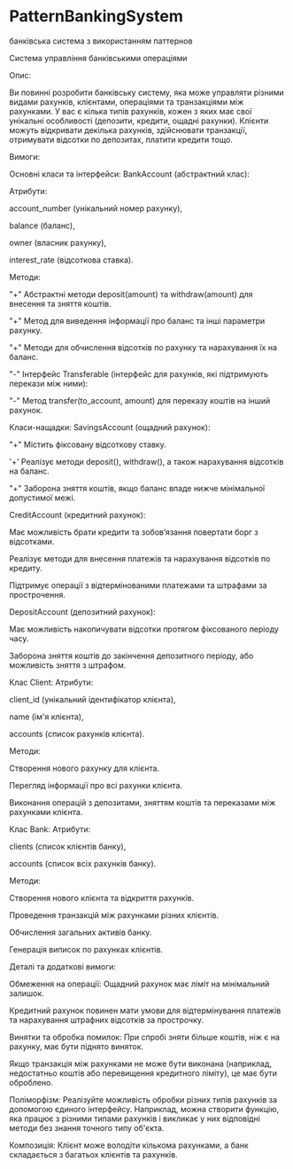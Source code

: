 # PatternBankingSystem
банківська система з використанням паттернов

Система управління банківськими операціями

Опис:

Ви повинні розробити банківську систему, яка може управляти різними видами рахунків, клієнтами, операціями та транзакціями між рахунками. У вас є кілька типів рахунків, кожен з яких має свої унікальні особливості (депозити, кредити, ощадні рахунки). Клієнти можуть відкривати декілька рахунків, здійснювати транзакції, отримувати відсотки по депозитах, платити кредити тощо.

Вимоги:

Основні класи та інтерфейси:
BankAccount (абстрактний клас):

Атрибути:

account_number (унікальний номер рахунку),

balance (баланс),

owner (власник рахунку),

interest_rate (відсоткова ставка).

Методи:

 "+" Абстрактні методи deposit(amount) та withdraw(amount) для внесення та зняття коштів.

 "+" Метод для виведення інформації про баланс та інші параметри рахунку.

 "+" Методи для обчислення відсотків по рахунку та нарахування їх на баланс.

 "-" Інтерфейс Transferable (інтерфейс для рахунків, які підтримують перекази між ними):

 "-" Метод transfer(to_account, amount) для переказу коштів на інший рахунок.

Класи-нащадки:
SavingsAccount (ощадний рахунок):

 "+" Містить фіксовану відсоткову ставку.

 '+' Реалізує методи deposit(), withdraw(), а також нарахування відсотків на баланс.

 "+" Заборона зняття коштів, якщо баланс впаде нижче мінімальної допустимої межі.

CreditAccount (кредитний рахунок):

Має можливість брати кредити та зобов’язання повертати борг з відсотками.

Реалізує методи для внесення платежів та нарахування відсотків по кредиту.

Підтримує операції з відтермінованими платежами та штрафами за прострочення.

DepositAccount (депозитний рахунок):

Має можливість накопичувати відсотки протягом фіксованого періоду часу.

Заборона зняття коштів до закінчення депозитного періоду, або можливість зняття з штрафом.

Клас Client:
Атрибути:

client_id (унікальний ідентифікатор клієнта),

name (ім'я клієнта),

accounts (список рахунків клієнта).

Методи:

Створення нового рахунку для клієнта.

Перегляд інформації про всі рахунки клієнта.

Виконання операцій з депозитами, зняттям коштів та переказами між рахунками клієнта.

Клас Bank:
Атрибути:

clients (список клієнтів банку),

accounts (список всіх рахунків банку).

Методи:

Створення нового клієнта та відкриття рахунків.

Проведення транзакцій між рахунками різних клієнтів.

Обчислення загальних активів банку.

Генерація виписок по рахунках клієнтів.

Деталі та додаткові вимоги:

Обмеження на операції:
Ощадний рахунок має ліміт на мінімальний залишок.

Кредитний рахунок повинен мати умови для відтермінування платежів та нарахування штрафних відсотків за прострочку.

Винятки та обробка помилок:
При спробі зняти більше коштів, ніж є на рахунку, має бути піднято виняток.

Якщо транзакція між рахунками не може бути виконана (наприклад, недостатньо коштів або перевищення кредитного ліміту), це має бути оброблено.

Поліморфізм:
Реалізуйте можливість обробки різних типів рахунків за допомогою єдиного інтерфейсу. Наприклад, можна створити функцію, яка працює з різними типами рахунків і викликає у них відповідні методи без знання точного типу об'єкта.

Композиція:
Клієнт може володіти кількома рахунками, а банк складається з багатьох клієнтів та рахунків.